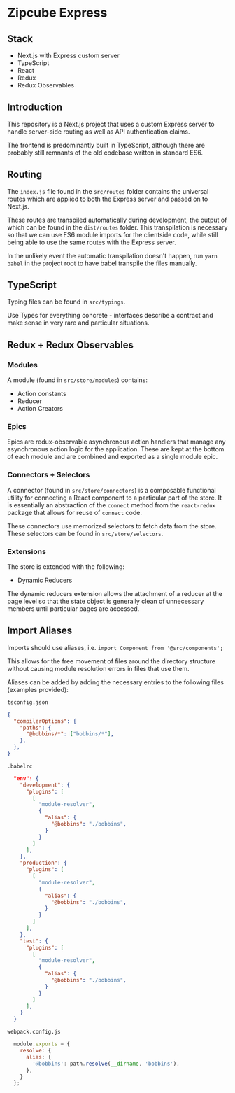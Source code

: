 # Zipcube Express

## Stack

* Next.js with Express custom server
* TypeScript
* React
* Redux
* Redux Observables

## Introduction

This repository is a Next.js project that uses a custom Express server to handle server-side
routing as well as API authentication claims.

The frontend is predominantly built in TypeScript, although there are probably still
remnants of the old codebase written in standard ES6.

## Routing

The `index.js` file found in the `src/routes` folder contains the universal routes which
are applied to both the Express server and passed on to Next.js.

These routes are transpiled automatically during development, the output of which can be
found in the `dist/routes` folder. This transpilation is necessary so that we can use ES6
module imports for the clientside code, while still being able to use the same routes with
the Express server.

In the unlikely event the automatic transpilation doesn't happen, run `yarn babel` in the
project root to have babel transpile the files manually.

## TypeScript

Typing files can be found in `src/typings`.

Use Types for everything concrete - interfaces describe a contract and make sense in very
rare and particular situations.

## Redux + Redux Observables

### Modules

A module (found in `src/store/modules`) contains:

* Action constants
* Reducer
* Action Creators

### Epics

Epics are redux-observable asynchronous action handlers that manage any asynchronous
action logic for the application. These are kept at the bottom of each module and are
combined and exported as a single module epic.

### Connectors + Selectors

A connector (found in `src/store/connectors`) is a composable functional utility for
connecting a React component to a particular part of the store. It is essentially an
abstraction of the `connect` method from the `react-redux` package that allows for reuse
of `connect` code.

These connectors use memorized selectors to fetch data from the store. These selectors
can be found in `src/store/selectors`.

### Extensions

The store is extended with the following:

* Dynamic Reducers

The dynamic reducers extension allows the attachment of a reducer at the page level so
that the state object is generally clean of unnecessary members until particular pages
are accessed.

## Import Aliases

Imports should use aliases, i.e. `import Component from '@src/components';`

This allows for the free movement of files around the directory structure without causing
module resolution errors in files that use them.

Aliases can be added by adding the necessary entries to the following files (examples provided):

`tsconfig.json`

```json
{
  "compilerOptions": {
    "paths": {
      "@bobbins/*": ["bobbins/*"],
    },
  },
}
```

`.babelrc`

```json
  "env": {
    "development": {
      "plugins": [
        [
          "module-resolver",
          {
            "alias": {
              "@bobbins": "./bobbins",
            }
          }
        ]
      ],
    },
    "production": {
      "plugins": [
        [
          "module-resolver",
          {
            "alias": {
              "@bobbins": "./bobbins",
            }
          }
        ]
      ],
    },
    "test": {
      "plugins": [
        [
          "module-resolver",
          {
            "alias": {
              "@bobbins": "./bobbins",
            }
          }
        ]
      ],
    }
  }
```

`webpack.config.js`

```js
  module.exports = {
    resolve: {
      alias: {
        '@bobbins': path.resolve(__dirname, 'bobbins'),
      },
    }
  };
```
